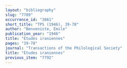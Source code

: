 ```yaml
---
layout: "bibliography"
slug: "7789"
occurrence_id: "3861"
short_title: "TPS (1946), 39-78"
author: "Benveniste, Émile"
publication_year: "1946"
title: "Études iraniennes"
pages: "39-78"
journal: "Transactions of the Philological Society"
title: "Études iraniennes"
previous_item: "7792"
---
```

